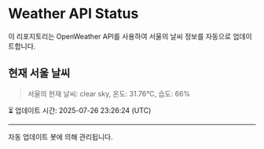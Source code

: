 
# Weather API Status

이 리포지토리는 OpenWeather API를 사용하여 서울의 날씨 정보를 자동으로 업데이트합니다.

## 현재 서울 날씨
> 서울의 현재 날씨: clear sky, 온도: 31.76°C, 습도: 66%

⏳ 업데이트 시간: 2025-07-26 23:26:24 (UTC)

---
자동 업데이트 봇에 의해 관리됩니다.

